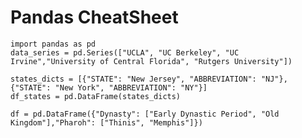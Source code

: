 # Pandas CheatSheet

```
import pandas as pd
data_series = pd.Series(["UCLA", "UC Berkeley", "UC Irvine","University of Central Florida", "Rutgers University"])

states_dicts = [{"STATE": "New Jersey", "ABBREVIATION": "NJ"},{"STATE": "New York", "ABBREVIATION": "NY"}] 
df_states = pd.DataFrame(states_dicts)

df = pd.DataFrame({"Dynasty": ["Early Dynastic Period", "Old Kingdom"],"Pharoh": ["Thinis", "Memphis"]})
```
<!--stackedit_data:
eyJoaXN0b3J5IjpbLTEyMTI3MTI2MjZdfQ==
-->